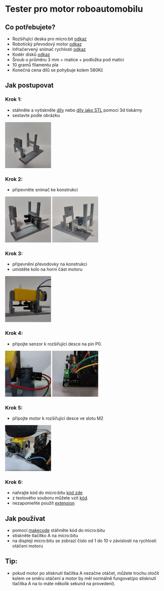 # Tester pro motor roboautomobilu 

## Co potřebujete?

* Rozšiřující deska pro micro:bit [odkaz](https://www.kittenbot.cc/products/robotbit-robotics-expansion-board-for-micro-bit)
* Robotický převodový motor [odkaz](https://www.aliexpress.com/item/1005005305637407.html?spm=a2g0o.productlist.main.11.74bb7243tUCtq8&algo_pvid=281fa0cd-9826-4414-8b1f-51a81c4cb612&algo_exp_id=281fa0cd-9826-4414-8b1f-51a81c4cb612-5&pdp_npi=3%40dis%21CZK%2119.37%2115.09%21%21%21%21%21%402102169316858997196143750d075a%2112000032565020293%21sea%21CZ%210&curPageLogUid=yOTBheXgE40w)
* Infračervený snímač rychlosti [odkaz](https://www.aliexpress.com/item/1005002206713739.html?spm=a2g0o.productlist.main.55.28252e2eVpOlhL&algo_pvid=cecdcf3e-5efe-46d1-ac4e-ddf79ea24c89&algo_exp_id=cecdcf3e-5efe-46d1-ac4e-ddf79ea24c89-27&pdp_npi=3%40dis%21CZK%2114.19%2111.03%21%21%21%21%21%4021227e5116858998050413808d07c6%2112000019274380689%21sea%21CZ%210&curPageLogUid=4UmKohN4y2jv)
* Kodér disků [odkaz](https://www.aliexpress.com/item/1005001710656130.html?spm=a2g0o.detail.1000060.1.546b71a6WvLHIa&gps-id=pcDetailBottomMoreThisSeller&scm=1007.13339.291025.0&scm_id=1007.13339.291025.0&scm-url=1007.13339.291025.0&pvid=d7ce17e9-3f56-4c41-91bc-61fda04eebc2&_t=gps-id:pcDetailBottomMoreThisSeller,scm-url:1007.13339.291025.0,pvid:d7ce17e9-3f56-4c41-91bc-61fda04eebc2,tpp_buckets:668%232846%238107%231934&pdp_npi=3%40dis%21CZK%2123.42%2120.72%21%21%21%21%21%402103253416858998296697400e5d52%2112000017248087367%21rec%21CZ%214141866426)
* Šroub o průměru 3 mm + matice + podložka pod matici
* 10 gramů filamentu pla
* Konečná cena dílů se pohybuje kolem 580Kč

## Jak postupovat

### Krok 1:
* stáhněte a vytiskněte [díly](./pieces.zip) nebo [díly jako STL](./piecesSTL.zip) pomocí 3d tiskárny
* sestavte podle obrázku
<img src="./images/foto7.jpg" width="150" height="150">

### Krok 2:
* připevněte snímač ke konstrukci
<img src="./images/foto4.jpg" width="150" height="150"> 
<img src="./images/foto14.jpg" width="150" height="150">

### Krok 3:
* připevnění převodovky na konstrukci
* umístěte kolo na horní část motoru
<img src="./images/foto1.jpg" width="150" height="150">

### Krok 4:
* připojte senzor k rozšiřující desce na pin P0.
<img src="./images/foto6.jpg" width="150" height="150">
<img src="./images/foto8.jpg" width="150" height="150">

### Krok 5:
* připojte motor k rozšiřující desce ve slotu M2
<img src="./images/foto2.jpg" width="150" height="150">

### Krok 6:
* nahrajte kód do micro:bitu [kód zde](./microbit-pppp_motor_test.hex)
* z textového souboru můžete vzít [kód](./microbit-pppp_motor_test-asTextFile.txt).
* nezapomeňte použít [extension](https://github.com/TomasKazda/pxt-magicbit-pca9685/)

## Jak používat

* pomocí [makecode](https://makecode.microbit.org/) stáhněte kód do micro:bitu
* stiskněte tlačítko A na micro:bitu
* na displeji micro:bitu se zobrazí číslo od 1 do 10 v závislosti na rychlosti otáčení motoru


## Tip:
* pokud motor po stisknutí tlačítka A nezačne otáčet, můžete trochu otočit kolem ve směru otáčení a motor by měl normálně fungovat(po stisknutí tlačítka A na to máte několik sekund na provedení).
